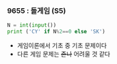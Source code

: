 ### 9655 : 돌게임 (S5)
```python
N = int(input())
print ('CY' if N%2==0 else 'SK')
```
*  게임이론에서 기초 중 기초 문제이다
*  다른 게임 문제는 ~~존나~~ 어려울 것 같다
